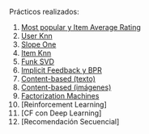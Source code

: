 Prácticos realizados:

1. [Most popular y Item Average Rating](https://github.com/vndiaz1/vndiaz1-IIC3633-2020/blob/master/Pr%C3%A1cticos/pyRecLab_MostPopular.ipynb)
2. [User Knn](https://github.com/vndiaz1/vndiaz1-IIC3633-2020/blob/master/Pr%C3%A1cticos/tutorial_pyreclab_01.ipynb)
3. [Slope One](https://github.com/vndiaz1/vndiaz1-IIC3633-2020/blob/master/Pr%C3%A1cticos/pyRecLab_SlopeOne.ipynb)
4. [Item Knn](https://github.com/vndiaz1/vndiaz1-IIC3633-2020/blob/master/Pr%C3%A1cticos/pyRecLab_iKNN.ipynb)
5. [Funk SVD](https://github.com/vndiaz1/vndiaz1-IIC3633-2020/blob/master/Pr%C3%A1cticos/pyreclab_svd.ipynb)
6. [Implicit Feedback y BPR](https://github.com/vndiaz1/vndiaz1-IIC3633-2020/blob/master/Pr%C3%A1cticos/Implicit_implicit_feedback.ipynb)
7. [Content-based (texto)](https://github.com/vndiaz1/vndiaz1-IIC3633-2020/blob/master/Pr%C3%A1cticos/Content_based_books_recommender.ipynb)
8. [Content-based (imágenes)](https://github.com/vndiaz1/vndiaz1-IIC3633-2020/blob/master/Pr%C3%A1cticos/Content_Based_recomendacion_imagenes.ipynb)
9. [Factorization Machines](https://github.com/vndiaz1/vndiaz1-IIC3633-2020/blob/master/Pr%C3%A1cticos/FastFM_factorization_machines.ipynb)
10. [Reinforcement Learning]
11. [CF con Deep Learning]
12. [Recomendación Secuencial]

